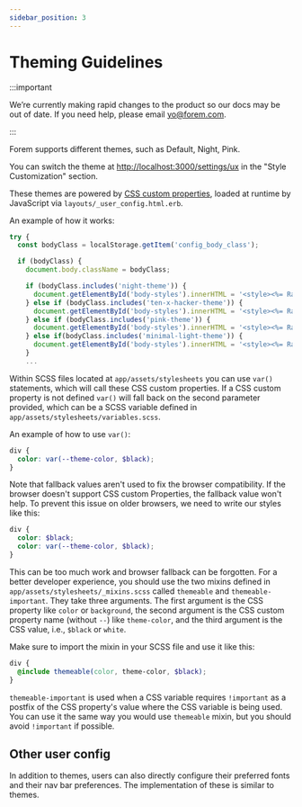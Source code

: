 ```yaml
---
sidebar_position: 3
---
```


# Theming Guidelines

:::important

We’re currently making rapid changes to the product so our docs may be out of date. If you need help, please email [yo@forem.com](mailto:yo@forem.com).

:::

Forem supports different themes, such as Default, Night, Pink.

You can switch the theme at <http://localhost:3000/settings/ux> in the "Style
Customization" section.

These themes are powered by
[CSS custom properties](https://developer.mozilla.org/en-US/docs/Web/CSS/Using_CSS_custom_properties),
loaded at runtime by JavaScript via `layouts/_user_config.html.erb`.

An example of how it works:

```javascript
try {
  const bodyClass = localStorage.getItem('config_body_class');

  if (bodyClass) {
    document.body.className = bodyClass;

    if (bodyClass.includes('night-theme')) {
      document.getElementById('body-styles').innerHTML = '<style><%= Rails.application.assets["themes/night.css"].to_s.squish.html_safe %></style>';
    } else if (bodyClass.includes('ten-x-hacker-theme')) {
      document.getElementById('body-styles').innerHTML = '<style><%= Rails.application.assets["themes/hacker.css"].to_s.squish.html_safe %></style>'
    } else if (bodyClass.includes('pink-theme')) {
      document.getElementById('body-styles').innerHTML = '<style><%= Rails.application.assets["themes/pink.css"].to_s.squish.html_safe %></style>'
    } else if(bodyClass.includes('minimal-light-theme')) {
      document.getElementById('body-styles').innerHTML = '<style><%= Rails.application.assets["themes/minimal.css"].to_s.squish.html_safe %></style>'
    }
    ...
```

Within SCSS files located at `app/assets/stylesheets` you can use `var()`
statements, which will call these CSS custom properties. If a CSS custom
property is not defined `var()` will fall back on the second parameter provided,
which can be a SCSS variable defined in `app/assets/stylesheets/variables.scss`.

An example of how to use `var()`:

```scss
div {
  color: var(--theme-color, $black);
}
```

Note that fallback values aren't used to fix the browser compatibility. If the
browser doesn't support CSS custom Properties, the fallback value won't help. To
prevent this issue on older browsers, we need to write our styles like this:

```scss
div {
  color: $black;
  color: var(--theme-color, $black);
}
```

This can be too much work and browser fallback can be forgotten. For a better
developer experience, you should use the two mixins defined in
`app/assets/stylesheets/_mixins.scss` called `themeable` and
`themeable-important`. They take three arguments. The first argument is the CSS
property like `color` or `background`, the second argument is the CSS custom
property name (without `--`) like `theme-color`, and the third argument is the
CSS value, i.e., `$black` or `white`.

Make sure to import the mixin in your SCSS file and use it like this:

```scss
div {
  @include themeable(color, theme-color, $black);
}
```

`themeable-important` is used when a CSS variable requires `!important` as a
postfix of the CSS property's value where the CSS variable is being used. You
can use it the same way you would use `themeable` mixin, but you should avoid
`!important` if possible.

## Other user config

In addition to themes, users can also directly configure their preferred fonts
and their nav bar preferences. The implementation of these is similar to themes.
